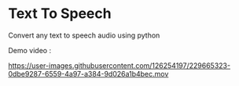 # Text To Speech

Convert any text to speech audio using python 

Demo video :



https://user-images.githubusercontent.com/126254197/229665323-0dbe9287-6559-4a97-a384-9d026a1b4bec.mov


